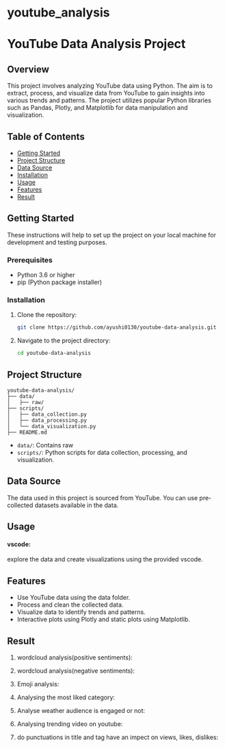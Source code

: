 # youtube_analysis

# YouTube Data Analysis Project

## Overview

This project involves analyzing YouTube data using Python. The aim is to extract, process, and visualize data from YouTube to gain insights into various trends and patterns. The project utilizes popular Python libraries such as Pandas, Plotly, and Matplotlib for data manipulation and visualization.

## Table of Contents

- [Getting Started](#getting-started)
- [Project Structure](#project-structure)
- [Data Source](#data-source)
- [Installation](#installation)
- [Usage](#usage)
- [Features](#features)
- [Result](#Result)

## Getting Started

These instructions will help to set up the project on your local machine for development and testing purposes.

### Prerequisites

- Python 3.6 or higher
- pip (Python package installer)

### Installation

1. Clone the repository:

   ```bash
   git clone https://github.com/ayushi0130/youtube-data-analysis.git

   ```

2. Navigate to the project directory:
   ```bash
   cd youtube-data-analysis
   ```

## Project Structure

```
youtube-data-analysis/
├── data/
│   ├── raw/
├── scripts/
│   ├── data_collection.py
│   ├── data_processing.py
│   └── data_visualization.py
├── README.md

```

- `data/`: Contains raw
- `scripts/`: Python scripts for data collection, processing, and visualization.

## Data Source

The data used in this project is sourced from YouTube. You can use pre-collected datasets available in the data.

## Usage

#### vscode:

explore the data and create visualizations using the provided vscode.

## Features

- Use YouTube data using the data folder.
- Process and clean the collected data.
- Visualize data to identify trends and patterns.
- Interactive plots using Plotly and static plots using Matplotlib.

## Result

1. wordcloud analysis(positive sentiments):

2. wordcloud analysis(negative sentiments):

3. Emoji analysis:

4. Analysing the most liked category:

5. Analyse weather audience is engaged or not:

6. Analysing trending video on youtube:

7. do punctuations in title and tag have an impect on views, likes, dislikes:
